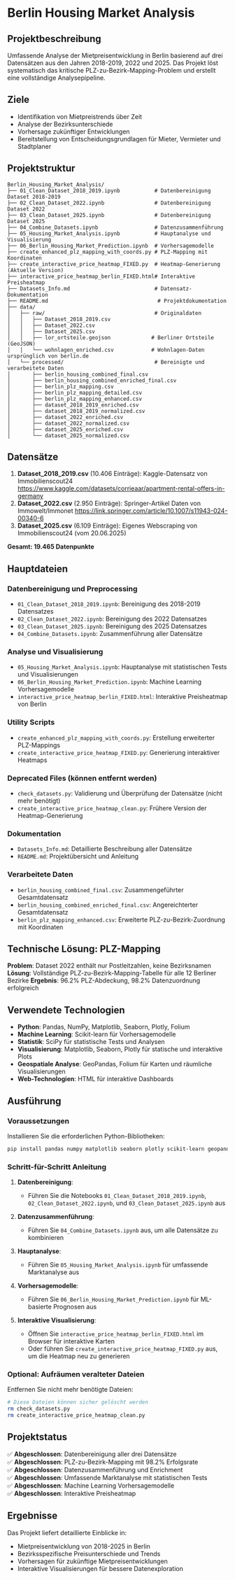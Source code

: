 # Berlin Housing Market Analysis

## Projektbeschreibung
Umfassende Analyse der Mietpreisentwicklung in Berlin basierend auf drei Datensätzen aus den Jahren 2018-2019, 2022 und 2025. Das Projekt löst systematisch das kritische PLZ-zu-Bezirk-Mapping-Problem und erstellt eine vollständige Analysepipeline.

## Ziele
- Identifikation von Mietpreistrends über Zeit
- Analyse der Bezirksunterschiede
- Vorhersage zukünftiger Entwicklungen
- Bereitstellung von Entscheidungsgrundlagen für Mieter, Vermieter und Stadtplaner

## Projektstruktur
```
Berlin_Housing_Market_Analysis/
├── 01_Clean_Dataset_2018_2019.ipynb           # Datenbereinigung Dataset 2018-2019
├── 02_Clean_Dataset_2022.ipynb                # Datenbereinigung Dataset 2022
├── 03_Clean_Dataset_2025.ipynb                # Datenbereinigung Dataset 2025
├── 04_Combine_Datasets.ipynb                  # Datenzusammenführung
├── 05_Housing_Market_Analysis.ipynb           # Hauptanalyse und Visualisierung
├── 06_Berlin_Housing_Market_Prediction.ipynb  # Vorhersagemodelle
├── create_enhanced_plz_mapping_with_coords.py # PLZ-Mapping mit Koordinaten
├── create_interactive_price_heatmap_FIXED.py  # Heatmap-Generierung (Aktuelle Version)
├── interactive_price_heatmap_berlin_FIXED.html# Interaktive Preisheatmap
├── Datasets_Info.md                           # Datensatz-Dokumentation
├── README.md                                   # Projektdokumentation
├── data/
│   ├── raw/                                   # Originaldaten
│   │   ├── Dataset_2018_2019.csv
│   │   ├── Dataset_2022.csv
│   │   ├── Dataset_2025.csv
│   │   ├── lor_ortsteile.geojson             # Berliner Ortsteile (GeoJSON)
│   │   └── wohnlagen_enriched.csv            # Wohnlagen-Daten ursprünglich von berlin.de
│   └── processed/                             # Bereinigte und verarbeitete Daten
│       ├── berlin_housing_combined_final.csv
│       ├── berlin_housing_combined_enriched_final.csv
│       ├── berlin_plz_mapping.csv
│       ├── berlin_plz_mapping_detailed.csv
│       ├── berlin_plz_mapping_enhanced.csv
│       ├── dataset_2018_2019_enriched.csv
│       ├── dataset_2018_2019_normalized.csv
│       ├── dataset_2022_enriched.csv
│       ├── dataset_2022_normalized.csv
│       ├── dataset_2025_enriched.csv
│       └── dataset_2025_normalized.csv
```

## Datensätze
1. **Dataset_2018_2019.csv** (10.406 Einträge): Kaggle-Datensatz von Immobilienscout24
https://www.kaggle.com/datasets/corrieaar/apartment-rental-offers-in-germany
2. **Dataset_2022.csv** (2.950 Einträge): Springer-Artikel Daten von Immowelt/Immonet
https://link.springer.com/article/10.1007/s11943-024-00340-6
3. **Dataset_2025.csv** (6.109 Einträge): Eigenes Webscraping von Immobilienscout24 (vom 20.06.2025)

**Gesamt: 19.465 Datenpunkte**

## Hauptdateien

### Datenbereinigung und Preprocessing
- `01_Clean_Dataset_2018_2019.ipynb`: Bereinigung des 2018-2019 Datensatzes
- `02_Clean_Dataset_2022.ipynb`: Bereinigung des 2022 Datensatzes
- `03_Clean_Dataset_2025.ipynb`: Bereinigung des 2025 Datensatzes
- `04_Combine_Datasets.ipynb`: Zusammenführung aller Datensätze

### Analyse und Visualisierung
- `05_Housing_Market_Analysis.ipynb`: Hauptanalyse mit statistischen Tests und Visualisierungen
- `06_Berlin_Housing_Market_Prediction.ipynb`: Machine Learning Vorhersagemodelle
- `interactive_price_heatmap_berlin_FIXED.html`: Interaktive Preisheatmap von Berlin

### Utility Scripts
- `create_enhanced_plz_mapping_with_coords.py`: Erstellung erweiterter PLZ-Mappings
- `create_interactive_price_heatmap_FIXED.py`: Generierung interaktiver Heatmaps

### Deprecated Files (können entfernt werden)
- `check_datasets.py`: Validierung und Überprüfung der Datensätze (nicht mehr benötigt)
- `create_interactive_price_heatmap_clean.py`: Frühere Version der Heatmap-Generierung

### Dokumentation
- `Datasets_Info.md`: Detaillierte Beschreibung aller Datensätze
- `README.md`: Projektübersicht und Anleitung

### Verarbeitete Daten
- `berlin_housing_combined_final.csv`: Zusammengeführter Gesamtdatensatz
- `berlin_housing_combined_enriched_final.csv`: Angereichterter Gesamtdatensatz
- `berlin_plz_mapping_enhanced.csv`: Erweiterte PLZ-zu-Bezirk-Zuordnung mit Koordinaten

## Technische Lösung: PLZ-Mapping
**Problem**: Dataset 2022 enthält nur Postleitzahlen, keine Bezirksnamen
**Lösung**: Vollständige PLZ-zu-Bezirk-Mapping-Tabelle für alle 12 Berliner Bezirke
**Ergebnis**: 96.2% PLZ-Abdeckung, 98.2% Datenzuordnung erfolgreich

## Verwendete Technologien
- **Python**: Pandas, NumPy, Matplotlib, Seaborn, Plotly, Folium
- **Machine Learning**: Scikit-learn für Vorhersagemodelle
- **Statistik**: SciPy für statistische Tests und Analysen
- **Visualisierung**: Matplotlib, Seaborn, Plotly für statische und interaktive Plots
- **Geospatiale Analyse**: GeoPandas, Folium für Karten und räumliche Visualisierungen
- **Web-Technologien**: HTML für interaktive Dashboards

## Ausführung

### Voraussetzungen
Installieren Sie die erforderlichen Python-Bibliotheken:
```bash
pip install pandas numpy matplotlib seaborn plotly scikit-learn geopandas folium scipy
```

### Schritt-für-Schritt Anleitung
1. **Datenbereinigung**: 
   - Führen Sie die Notebooks `01_Clean_Dataset_2018_2019.ipynb`, `02_Clean_Dataset_2022.ipynb`, und `03_Clean_Dataset_2025.ipynb` aus
   
2. **Datenzusammenführung**: 
   - Führen Sie `04_Combine_Datasets.ipynb` aus, um alle Datensätze zu kombinieren
   
3. **Hauptanalyse**: 
   - Führen Sie `05_Housing_Market_Analysis.ipynb` für umfassende Marktanalyse aus
   
4. **Vorhersagemodelle**: 
   - Führen Sie `06_Berlin_Housing_Market_Prediction.ipynb` für ML-basierte Prognosen aus
   
5. **Interaktive Visualisierung**: 
   - Öffnen Sie `interactive_price_heatmap_berlin_FIXED.html` im Browser für interaktive Karten
   - Oder führen Sie `create_interactive_price_heatmap_FIXED.py` aus, um die Heatmap neu zu generieren

### Optional: Aufräumen veralteter Dateien
Entfernen Sie nicht mehr benötigte Dateien:
```bash
# Diese Dateien können sicher gelöscht werden
rm check_datasets.py
rm create_interactive_price_heatmap_clean.py
```

## Projektstatus
✅ **Abgeschlossen**: Datenbereinigung aller drei Datensätze  
✅ **Abgeschlossen**: PLZ-zu-Bezirk-Mapping mit 98.2% Erfolgsrate  
✅ **Abgeschlossen**: Datenzusammenführung und Enrichment  
✅ **Abgeschlossen**: Umfassende Marktanalyse mit statistischen Tests  
✅ **Abgeschlossen**: Machine Learning Vorhersagemodelle  
✅ **Abgeschlossen**: Interaktive Preisheatmap  

## Ergebnisse
Das Projekt liefert detaillierte Einblicke in:
- Mietpreisentwicklung von 2018-2025 in Berlin
- Bezirksspezifische Preisunterschiede und Trends
- Vorhersagen für zukünftige Mietpreisentwicklungen
- Interaktive Visualisierungen für bessere Datenexploration

